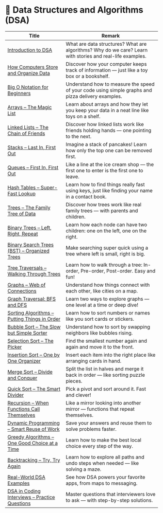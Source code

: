 # 📘 Data Structures and Algorithms (DSA)

| Title | Remark |
|-------|--------|
| [Introduction to DSA](https://github.com/potatoscript/dsa/wiki/Introduction-to-DSA) | What are data structures? What are algorithms? Why do we care? Learn with stories and real-life examples. |
| [How Computers Store and Organize Data](https://github.com/potatoscript/dsa/wiki/Storage-Basics) | Discover how your computer keeps track of information — just like a toy box or a bookshelf. |
| [Big O Notation for Beginners](https://github.com/potatoscript/dsa/wiki/Big-O-Notation) | Understand how to measure the speed of your code using simple graphs and pizza delivery examples. |
| [Arrays – The Magic List](https://github.com/potatoscript/dsa/wiki/Arrays) | Learn about arrays and how they let you keep your data in a neat line like toys on a shelf. |
| [Linked Lists – The Chain of Friends](https://github.com/potatoscript/dsa/wiki/Linked-Lists) | Discover how linked lists work like friends holding hands — one pointing to the next. |
| [Stacks – Last In, First Out](https://github.com/potatoscript/dsa/wiki/Stacks) | Imagine a stack of pancakes! Learn how only the top one can be removed first. |
| [Queues – First In, First Out](https://github.com/potatoscript/dsa/wiki/Queues) | Like a line at the ice cream shop — the first one to enter is the first one to leave. |
| [Hash Tables – Super-Fast Lookup](https://github.com/potatoscript/dsa/wiki/Hash-Tables) | Learn how to find things really fast using keys, just like finding your name in a contact book. |
| [Trees – The Family Tree of Data](https://github.com/potatoscript/dsa/wiki/Trees) | Discover how trees work like real family trees — with parents and children. |
| [Binary Trees – Left, Right, Repeat](https://github.com/potatoscript/dsa/wiki/Binary-Trees) | Learn how each node can have two children: one on the left, one on the right. |
| [Binary Search Trees (BST) – Organized Trees](https://github.com/potatoscript/dsa/wiki/BST) | Make searching super quick using a tree where left is small, right is big. |
| [Tree Traversals – Walking Through Trees](https://github.com/potatoscript/dsa/wiki/Tree-Traversals) | Learn how to walk through a tree: In-order, Pre-order, Post-order. Easy and fun! |
| [Graphs – Web of Connections](https://github.com/potatoscript/dsa/wiki/Graphs) | Understand how things connect with each other, like cities on a map. |
| [Graph Traversal: BFS and DFS](https://github.com/potatoscript/dsa/wiki/Graph-Traversal) | Learn two ways to explore graphs — one level at a time or deep dive! |
| [Sorting Algorithms – Putting Things in Order](https://github.com/potatoscript/dsa/wiki/Sorting-Algorithms) | Learn how to sort numbers or names like you sort cards or stickers. |
| [Bubble Sort – The Slow but Simple Sorter](https://github.com/potatoscript/dsa/wiki/Bubble-Sort) | Understand how to sort by swapping neighbors like bubbles rising. |
| [Selection Sort – The Picker](https://github.com/potatoscript/dsa/wiki/Selection-Sort) | Find the smallest number again and again and move it to the front. |
| [Insertion Sort – One by One Organizer](https://github.com/potatoscript/dsa/wiki/Insertion-Sort) | Insert each item into the right place like arranging cards in hand. |
| [Merge Sort – Divide and Conquer](https://github.com/potatoscript/dsa/wiki/Merge-Sort) | Split the list in halves and merge it back in order — like sorting puzzle pieces. |
| [Quick Sort – The Smart Divider](https://github.com/potatoscript/dsa/wiki/Quick-Sort) | Pick a pivot and sort around it. Fast and clever! |
| [Recursion – When Functions Call Themselves](https://github.com/potatoscript/dsa/wiki/Recursion) | Like a mirror looking into another mirror — functions that repeat themselves. |
| [Dynamic Programming – Smart Reuse of Work](https://github.com/potatoscript/dsa/wiki/Dynamic-Programming) | Save your answers and reuse them to solve problems faster. |
| [Greedy Algorithms – One Good Choice at a Time](https://github.com/potatoscript/dsa/wiki/Greedy-Algorithms) | Learn how to make the best local choice every step of the way. |
| [Backtracking – Try, Try Again](https://github.com/potatoscript/dsa/wiki/Backtracking) | Learn how to explore all paths and undo steps when needed — like solving a maze. |
| [Real-World DSA Examples](https://github.com/potatoscript/dsa/wiki/Real-World-Examples) | See how DSA powers your favorite apps, from maps to messaging. |
| [DSA in Coding Interviews – Practice Questions](https://github.com/potatoscript/dsa/wiki/Interview-DSA) | Master questions that interviewers love to ask — with step-by-step solutions. |

